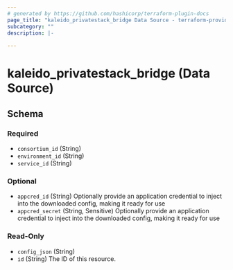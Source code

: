```yaml
---
# generated by https://github.com/hashicorp/terraform-plugin-docs
page_title: "kaleido_privatestack_bridge Data Source - terraform-provider-kaleido"
subcategory: ""
description: |-
  
---
```


# kaleido_privatestack_bridge (Data Source)





<!-- schema generated by tfplugindocs -->
## Schema

### Required

- `consortium_id` (String)
- `environment_id` (String)
- `service_id` (String)

### Optional

- `appcred_id` (String) Optionally provide an application credential to inject into the downloaded config, making it ready for use
- `appcred_secret` (String, Sensitive) Optionally provide an application credential to inject into the downloaded config, making it ready for use

### Read-Only

- `config_json` (String)
- `id` (String) The ID of this resource.
